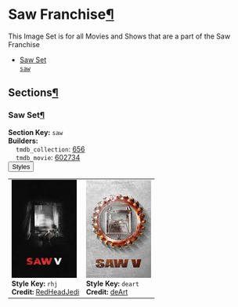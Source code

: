 <h1 id="saw-franchise">Saw Franchise<a class="headerlink" href="#saw-franchise" title="Permalink to this heading">¶</a></h1>
This Image Set is for all Movies and Shows that are a part of the Saw Franchise

<ul class="images-index-table">
  <li><a href="#saw-set"><div class="images-inline-link">Saw Set<br><code>saw</code></div></a></li>
</ul>

<h2 id="sections">Sections<a class="headerlink" href="#sections" title="Permalink to this heading">¶</a></h2>
<h3 id="saw-set">Saw Set<a class="headerlink" href="#saw-set" title="Permalink to this heading">¶</a></h3>
<strong>Section Key:</strong> <code>saw</code>
<br><strong>Builders:</strong>
<br>
&nbsp;&nbsp;&nbsp;&nbsp;<code>tmdb_collection</code>: <a href="https://www.themoviedb.org/collection/656" target="_blank" rel="noopener noreferrer">656</a><br>
&nbsp;&nbsp;&nbsp;&nbsp;<code>tmdb_movie</code>: <a href="https://www.themoviedb.org/movie/602734" target="_blank" rel="noopener noreferrer">602734</a><br>
</ul>
<button class="image-accordion">Styles</button>
<div class="image-panel">
  <table class="image-table">
    <tr>
      <td>
        <div>
          <a href="https://theposterdb.com/set/95260" target="_blank" rel="noopener noreferrer"><img src="https://raw.githubusercontent.com/meisnate12/PMM-Image-Sets/master/saw/styles/saw/rhj.jpg" height="200"/></a><br>
          <strong>Style Key:</strong> <code>rhj</code><br>
          <strong>Credit:</strong> <a href="https://theposterdb.com/set/95260" target="_blank" rel="noopener noreferrer">RedHeadJedi</a><br>
        </div>
      </td>
      <td>
        <div>
          <a href="https://theposterdb.com/set/94062" target="_blank" rel="noopener noreferrer"><img src="https://raw.githubusercontent.com/meisnate12/PMM-Image-Sets/master/saw/styles/saw/deart.jpg" height="200"/></a><br>
          <strong>Style Key:</strong> <code>deart</code><br>
          <strong>Credit:</strong> <a href="https://theposterdb.com/set/94062" target="_blank" rel="noopener noreferrer">deArt</a><br>
        </div>
      </td>
    </tr>
  </table>
</div>

